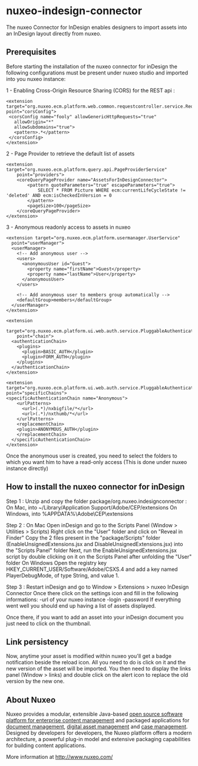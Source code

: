 # nuxeo-indesign-connector

The nuxeo Connector for InDesign enables designers to import assets into an InDesign layout directly from nuxeo.

## Prerequisites
Before starting the installation of the nuxeo connector for inDesign the following configurations must be present under nuxeo studio and imported into you nuxeo instance:

1 - Enabling Cross-Origin Resource Sharing (CORS) for the REST api :
```
<extension target="org.nuxeo.ecm.platform.web.common.requestcontroller.service.RequestControllerService" point="corsConfig">
 <corsConfig name="fooly" allowGenericHttpRequests="true"
   allowOrigin="*"
   allowSubdomains="true">
   <pattern>.*</pattern>
 </corsConfig>
</extension>
```
2 - Page Provider to retrieve the default list of assets
```
<extension target="org.nuxeo.ecm.platform.query.api.PageProviderService"
	point="providers">
	<coreQueryPageProvider name="AssetsForInDesignConnector">
		<pattern quoteParameters="true" escapeParameters="true">
			SELECT * FROM Picture WHERE ecm:currentLifeCycleState != 'deleted' AND ecm:isCheckedInVersion = 0
      	</pattern>
		<pageSize>100</pageSize>
	</coreQueryPageProvider>
</extension>
```
3 - Anonymous readonly access to assets in nuxeo
```
<extension target="org.nuxeo.ecm.platform.usermanager.UserService"
  point="userManager">
  <userManager>
    <!-- Add anonymous user -->
    <users>
      <anonymousUser id="Guest">
        <property name="firstName">Guest</property>
        <property name="lastName">User</property>
      </anonymousUser>
    </users>

    <!-- Add anonymous user to members group automatically -->
    <defaultGroup>members</defaultGroup>
  </userManager>
</extension>

<extension
    target="org.nuxeo.ecm.platform.ui.web.auth.service.PluggableAuthenticationService"
    point="chain">
  <authenticationChain>
    <plugins>
      <plugin>BASIC_AUTH</plugin>
      <plugin>FORM_AUTH</plugin>
    </plugins>
  </authenticationChain>
</extension>

<extension target="org.nuxeo.ecm.platform.ui.web.auth.service.PluggableAuthenticationService" point="specificChains">
<specificAuthenticationChain name="Anonymous">
    <urlPatterns>
      <url>(.*)/nxbigfile/*</url>
      <url>(.*)/nxthumb/*</url>
    </urlPatterns>
    <replacementChain>
    <plugin>ANONYMOUS_AUTH</plugin>
    </replacementChain>
  </specificAuthenticationChain>
</extension>
```
Once the anonymous user is created, you need to select the folders to which you want him to have a read-only access
(This is done under nuxeo instance directly)


## How to install the nuxeo connector for inDesign

Step 1 :
Unzip and copy the folder package/org.nuxeo.indesignconnector :
On Mac, into ~/Library/Application Support/Adobe/CEP/extensions
On Windows, into %APPDATA%\Adobe\CEP\extensions

Step 2 :
On Mac
Open inDesign and go to the Scripts Panel (Window > Utilities > Scripts)
Right click on the "User" folder and click on "Reveal in Finder"
Copy the 2 files present in the "package/Scripts" folder (EnableUnsignedExtensions.jsx and DisableUnsignedExtensions.jsx) into the "Scripts Panel" folder
Next, run the EnableUnsignedExtensions.jsx script by double clicking on it on the Scripts Panel after unfolding the "User" folder
On Windows
Open the registry key HKEY_CURRENT_USER/Software/Adobe/CSXS.4 and add a key named PlayerDebugMode, of type String, and value 1.

Step 3 :
Restart inDesign and go to Window > Extensions > nuxeo InDesign Connector
Once there click on the settings icon and fill in the following informations:
-url of your nuxeo instance
-login
-password
If everything went well you should end up having a list of assets displayed.

Once there, if you want to add an asset into your inDesign document you just need to click on the thumbnail.


## Link persistency
Now, anytime your asset is modified within nuxeo you'll get a badge notification beside the reload icon. All you need to do is click on it and the
new version of the asset will be imported.
You then need to display the links panel (Window > links) and double click on the alert icon to replace the old version by the new one.

## About Nuxeo

Nuxeo provides a modular, extensible Java-based [open source software platform for enterprise content management](http://www.nuxeo.com/en/products/ep) and packaged applications for [document management](http://www.nuxeo.com/en/products/document-management), [digital asset management](http://www.nuxeo.com/en/products/dam) and [case management](http://www.nuxeo.com/en/products/case-management). Designed by developers for developers, the Nuxeo platform offers a modern architecture, a powerful plug-in model and extensive packaging capabilities for building content applications.

More information at <http://www.nuxeo.com/>
